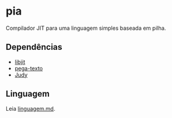 pia
===
Compilador JIT para uma linguagem simples baseada em pilha.


Dependências
------------
+ [libjit](https://www.gnu.org/software/libjit/)
+ [pega-texto](https://github.com/gilzoide/pega-texto)
+ [Judy](http://judy.sourceforge.net/)


Linguagem
---------
Leia [linguagem.md](linguagem.md).

